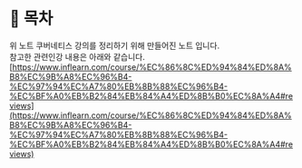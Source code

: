 # 📒 목차

위 노트  쿠버네티스  강의를 정리하기 위해 만들어진  노트 입니다.\
참고한  관련인강 내용은 아래와 같습니다.\
[https://www.inflearn.com/course/%EC%86%8C%ED%94%84%ED%8A%B8%EC%9B%A8%EC%96%B4-%EC%97%94%EC%A7%80%EB%8B%88%EC%96%B4-%EC%BF%A0%EB%B2%84%EB%84%A4%ED%8B%B0%EC%8A%A4#reviews](https://www.inflearn.com/course/%EC%86%8C%ED%94%84%ED%8A%B8%EC%9B%A8%EC%96%B4-%EC%97%94%EC%A7%80%EB%8B%88%EC%96%B4-%EC%BF%A0%EB%B2%84%EB%84%A4%ED%8B%B0%EC%8A%A4#reviews)
